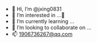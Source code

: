 - 👋 Hi, I’m @jxing0831
- 👀 I’m interested in ...
- 🌱 I’m currently learning ...
- 💞️ I’m looking to collaborate on ...
- 📫 1906736267@qq.com

<!---
jxing0831/jxing0831 is a ✨ special ✨ repository because its `README.md` (this file) appears on your GitHub profile.
You can click the Preview link to take a look at your changes.
--->
